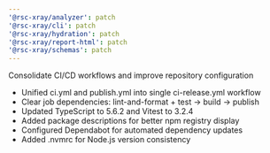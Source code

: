 ```yaml
---
'@rsc-xray/analyzer': patch
'@rsc-xray/cli': patch
'@rsc-xray/hydration': patch
'@rsc-xray/report-html': patch
'@rsc-xray/schemas': patch
---
```


Consolidate CI/CD workflows and improve repository configuration

- Unified ci.yml and publish.yml into single ci-release.yml workflow
- Clear job dependencies: lint-and-format + test → build → publish
- Updated TypeScript to 5.6.2 and Vitest to 3.2.4
- Added package descriptions for better npm registry display
- Configured Dependabot for automated dependency updates
- Added .nvmrc for Node.js version consistency
